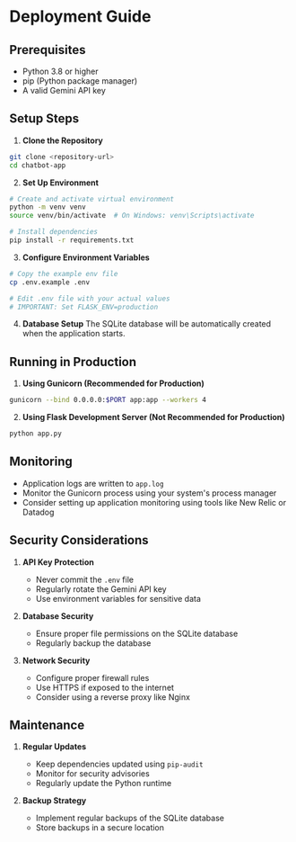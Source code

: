 # Deployment Guide

## Prerequisites
- Python 3.8 or higher
- pip (Python package manager)
- A valid Gemini API key

## Setup Steps

1. **Clone the Repository**
```bash
git clone <repository-url>
cd chatbot-app
```

2. **Set Up Environment**
```bash
# Create and activate virtual environment
python -m venv venv
source venv/bin/activate  # On Windows: venv\Scripts\activate

# Install dependencies
pip install -r requirements.txt
```

3. **Configure Environment Variables**
```bash
# Copy the example env file
cp .env.example .env

# Edit .env file with your actual values
# IMPORTANT: Set FLASK_ENV=production
```

4. **Database Setup**
The SQLite database will be automatically created when the application starts.

## Running in Production

1. **Using Gunicorn (Recommended for Production)**
```bash
gunicorn --bind 0.0.0.0:$PORT app:app --workers 4
```

2. **Using Flask Development Server (Not Recommended for Production)**
```bash
python app.py
```

## Monitoring

- Application logs are written to `app.log`
- Monitor the Gunicorn process using your system's process manager
- Consider setting up application monitoring using tools like New Relic or Datadog

## Security Considerations

1. **API Key Protection**
   - Never commit the `.env` file
   - Regularly rotate the Gemini API key
   - Use environment variables for sensitive data

2. **Database Security**
   - Ensure proper file permissions on the SQLite database
   - Regularly backup the database

3. **Network Security**
   - Configure proper firewall rules
   - Use HTTPS if exposed to the internet
   - Consider using a reverse proxy like Nginx

## Maintenance

1. **Regular Updates**
   - Keep dependencies updated using `pip-audit`
   - Monitor for security advisories
   - Regularly update the Python runtime

2. **Backup Strategy**
   - Implement regular backups of the SQLite database
   - Store backups in a secure location
